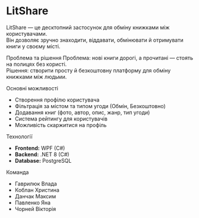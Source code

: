 # LitShare

LitShare — це десктопний застосунок для обміну книжками між користувачами.  
Він дозволяє зручно знаходити, віддавати, обмінювати й отримувати книги у своєму місті.

Проблема та рішення
Проблема: нові книги дорогі, а прочитані — стоять на полицях без користі.  
Рішення: створити просту й безкоштовну платформу для обміну книжками між людьми.

 Основні можливості
- Створення профілю користувача  
- Фільтрація за містом та типом угоди (Обмін, Безкоштовно)  
- Додавання книг (фото, автор, опис, жанр, тип угоди)  
- Система рейтингу для користувачів  
- Можливість скаржитися на профіль

 Технології
- **Frontend:** WPF (C#)  
- **Backend:** .NET 8 (C#)  
- **Database:** PostgreSQL  


Команда
-  Гаврилюк Влада  
-  Коблан Христина  
-  Данчак Максим  
-  Павленко Яна  
-  Чорней Вікторія  
   

